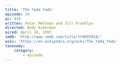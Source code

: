 ```yaml
---
title: 'The Yada Yada'
episode: 19
pc: 819
written: Peter Mehlman and Jill Franklyn
directed: Andy Ackerman
aired: April 24, 1997
imdb: 'http://www.imdb.com/title/tt0697814/'
wiki: 'https://en.wikipedia.org/wiki/The_Yada_Yada'
taxonomy:
    category:
        - episode
---
```

